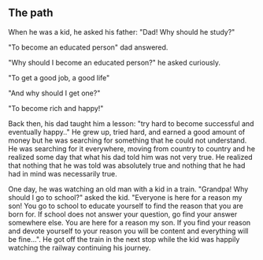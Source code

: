 ## The path

When he was a kid, he asked his father: "Dad! Why should he study?"

"To become an educated person" dad answered.

"Why should I become an educated person?" he asked curiously.

"To get a good job, a good life"

"And why should I get one?"

"To become rich and happy!"

Back then, his dad taught him a lesson: "try hard to become successful and eventually happy.."
He grew up, tried hard, and earned a good amount of money but he was searching for something that he could not understand.
He was searching for it everywhere, moving from country to country and he realized some day that what his dad told him was not very true. He realized that nothing that he was told was absolutely true and nothing that he had had in mind was necessarily true.

One day, he was watching an old man with a kid in a train. "Grandpa! Why should I go to school?" asked the kid.
"Everyone is here for a reason my son! You go to school to educate yourself to find the reason that you are born for.
If school does not answer your question, go find your answer somewhere else.
You are here for a reason my son. If you find your reason and devote yourself to your reason you will be content and everything will be fine...". He got off the train in the next stop while the kid was happily watching the railway continuing his journey.


